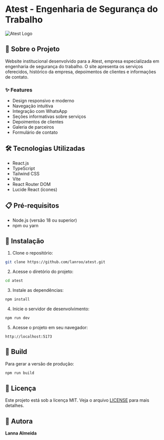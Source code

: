 # Atest - Engenharia de Segurança do Trabalho

![Atest Logo](https://github.com/lanroo/atest/blob/main/public/logo.png)

## 🚀 Sobre o Projeto

Website institucional desenvolvido para a Atest, empresa especializada em engenharia de segurança do trabalho. O site apresenta os serviços oferecidos, histórico da empresa, depoimentos de clientes e informações de contato.

### ✨ Features

- Design responsivo e moderno
- Navegação intuitiva
- Integração com WhatsApp
- Seções informativas sobre serviços
- Depoimentos de clientes
- Galeria de parceiros
- Formulário de contato

## 🛠️ Tecnologias Utilizadas

- React.js
- TypeScript
- Tailwind CSS
- Vite
- React Router DOM
- Lucide React (ícones)

## 📋 Pré-requisitos

- Node.js (versão 18 ou superior)
- npm ou yarn

## 🔧 Instalação

1. Clone o repositório:
```bash
git clone https://github.com/lanroo/atest.git
```

2. Acesse o diretório do projeto:
```bash
cd atest
```

3. Instale as dependências:
```bash
npm install
```

4. Inicie o servidor de desenvolvimento:
```bash
npm run dev
```

5. Acesse o projeto em seu navegador:
```
http://localhost:5173
```

## 🚀 Build

Para gerar a versão de produção:

```bash
npm run build
```

## 📝 Licença

Este projeto está sob a licença MIT. Veja o arquivo [LICENSE](LICENSE) para mais detalhes.

## 👤 Autora

**Lanna Almeida**
